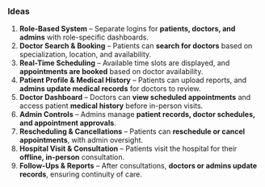 ### **Ideas**

1. **Role-Based System** – Separate logins for **patients, doctors, and admins** with role-specific dashboards.
1. **Doctor Search & Booking** – Patients can **search for doctors** based on specialization, location, and availability.
1. **Real-Time Scheduling** – Available time slots are displayed, and **appointments are booked** based on doctor availability.
1. **Patient Profile & Medical History** – Patients can upload reports, and **admins update medical records** for doctors to review.
1. **Doctor Dashboard** – Doctors can **view scheduled appointments** and access patient **medical history** before in-person visits.
1. **Admin Controls** – Admins manage **patient records, doctor schedules, and appointment approvals**.
1. **Rescheduling & Cancellations** – Patients can **reschedule or cancel appointments**, with admin oversight.
1. **Hospital Visit & Consultation** – Patients visit the hospital for their **offline, in-person** consultation.
1. **Follow-Ups & Reports** – After consultations, **doctors or admins update records**, ensuring continuity of care.
